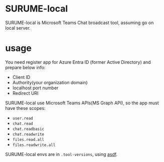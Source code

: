 # SURUME-local

SURUME-local is Microsoft Teams Chat broadcast tool, assuming go on local server.

# usage
You need register app for Azure Entra ID (former Active Directory) and prepare below info:

- Client ID
- Authority(your organization domain)
- localhost port number
- Redirect URI


SURUME-local use Microsoft Teams APIs(MS Graph API), so the app must have these scopes:

- `user.read`
- `chat.read`
- `chat.readbasic`
- `chat.readwrite`
- `files.read.all`
- `files.readwrite.all`

SURUME-local envs are in `.tool-versions`, using [asdf](https://asdf-vm.com/).